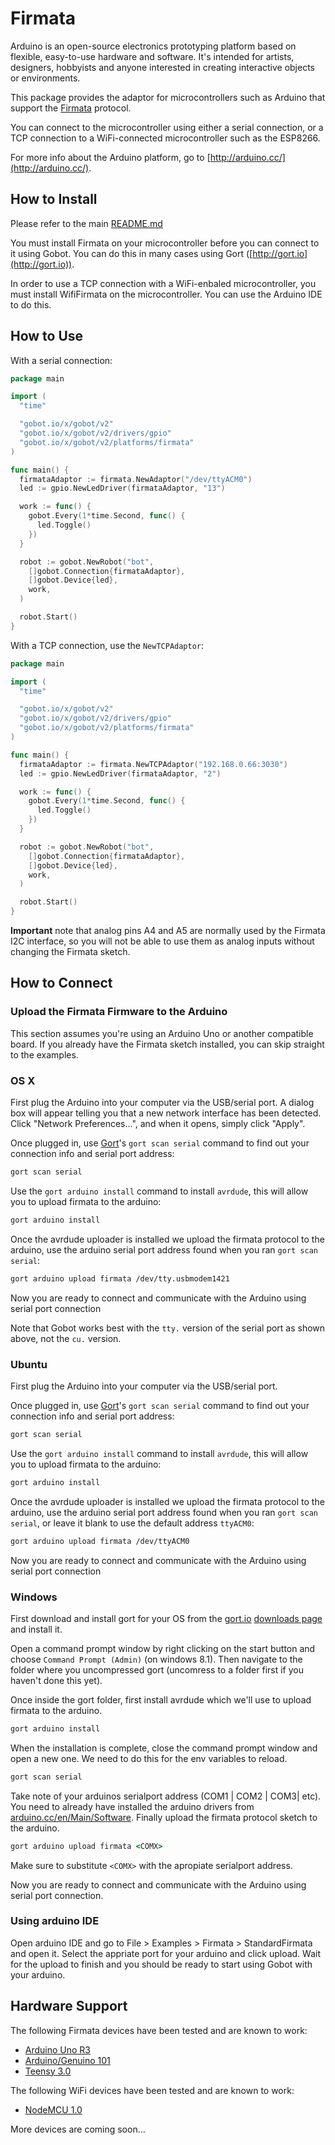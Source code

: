 # Firmata

Arduino is an open-source electronics prototyping platform based on flexible, easy-to-use hardware and software. It's
intended for artists, designers, hobbyists and anyone interested in creating interactive objects or environments.

This package provides the adaptor for microcontrollers such as Arduino that support the [Firmata](https://github.com/firmata/protocol)
protocol.

You can connect to the microcontroller using either a serial connection, or a TCP connection to a WiFi-connected
microcontroller such as the ESP8266.

For more info about the Arduino platform, go to [http://arduino.cc/](http://arduino.cc/).

## How to Install

Please refer to the main [README.md](https://github.com/hybridgroup/gobot/blob/release/README.md)

You must install Firmata on your microcontroller before you can connect to it using Gobot. You can do this in many cases
using Gort ([http://gort.io](http://gort.io)).

In order to use a TCP connection with a WiFi-enbaled microcontroller, you must install WifiFirmata on the microcontroller.
You can use the Arduino IDE to do this.

## How to Use

With a serial connection:

```go
package main

import (
  "time"

  "gobot.io/x/gobot/v2"
  "gobot.io/x/gobot/v2/drivers/gpio"
  "gobot.io/x/gobot/v2/platforms/firmata"
)

func main() {
  firmataAdaptor := firmata.NewAdaptor("/dev/ttyACM0")
  led := gpio.NewLedDriver(firmataAdaptor, "13")

  work := func() {
    gobot.Every(1*time.Second, func() {
      led.Toggle()
    })
  }

  robot := gobot.NewRobot("bot",
    []gobot.Connection{firmataAdaptor},
    []gobot.Device{led},
    work,
  )

  robot.Start()
}
```

With a TCP connection, use the `NewTCPAdaptor`:

```go
package main

import (
  "time"

  "gobot.io/x/gobot/v2"
  "gobot.io/x/gobot/v2/drivers/gpio"
  "gobot.io/x/gobot/v2/platforms/firmata"
)

func main() {
  firmataAdaptor := firmata.NewTCPAdaptor("192.168.0.66:3030")
  led := gpio.NewLedDriver(firmataAdaptor, "2")

  work := func() {
    gobot.Every(1*time.Second, func() {
      led.Toggle()
    })
  }

  robot := gobot.NewRobot("bot",
    []gobot.Connection{firmataAdaptor},
    []gobot.Device{led},
    work,
  )

  robot.Start()
}
```

**Important** note that analog pins A4 and A5 are normally used by the Firmata I2C interface, so you will not be able to
use them as analog inputs without changing the Firmata sketch.

## How to Connect

### Upload the Firmata Firmware to the Arduino

This section assumes you're using an Arduino Uno or another compatible board. If you already have the Firmata sketch installed,
you can skip straight to the examples.

### OS X

First plug the Arduino into your computer via the USB/serial port.
A dialog box will appear telling you that a new network interface has been detected.
Click "Network Preferences...", and when it opens, simply click "Apply".

Once plugged in, use [Gort](http://gort.io)'s `gort scan serial` command to find out your connection info and serial port
address:

```sh
gort scan serial
```

Use the `gort arduino install` command to install `avrdude`, this will allow you to upload firmata to the arduino:

```sh
gort arduino install
```

Once the avrdude uploader is installed we upload the firmata protocol to the arduino, use the arduino serial port address
found when you ran `gort scan serial`:

```sh
gort arduino upload firmata /dev/tty.usbmodem1421
```

Now you are ready to connect and communicate with the Arduino using serial port connection

Note that Gobot works best with the `tty.` version of the serial port as shown above, not the `cu.` version.

### Ubuntu

First plug the Arduino into your computer via the USB/serial port.

Once plugged in, use [Gort](http://gort.io)'s `gort scan serial` command to find out your connection info and serial port
address:

```sh
gort scan serial
```

Use the `gort arduino install` command to install `avrdude`, this will allow you to upload firmata to the arduino:

```sh
gort arduino install
```

Once the avrdude uploader is installed we upload the firmata protocol to the arduino, use the arduino serial port address
found when you ran `gort scan serial`, or leave it blank to use the default address `ttyACM0`:

```sh
gort arduino upload firmata /dev/ttyACM0
```

Now you are ready to connect and communicate with the Arduino using serial port connection

### Windows

First download and install gort for your OS from the [gort.io](gort.io) [downloads page](http://gort.io/documentation/getting_started/downloads/)
and install it.

Open a command prompt window by right clicking on the start button and choose `Command Prompt (Admin)` (on windows 8.1).
Then navigate to the folder where you uncompressed gort (uncomress to a folder first if you haven't done this yet).

Once inside the gort folder, first install avrdude which we'll use to upload firmata to the arduino.

```cmd
gort arduino install
```

When the installation is complete, close the command prompt window and open a new one. We need to do this for the env variables
to reload.

```cmd
gort scan serial
```

Take note of your arduinos serialport address (COM1 | COM2 | COM3| etc). You need to already have installed the arduino
drivers from [arduino.cc/en/Main/Software](https://www.arduino.cc/en/Main/Software). Finally upload the firmata protocol
sketch to the arduino.

```cmd
gort arduino upload firmata <COMX>
```

Make sure to substitute `<COMX>` with the apropiate serialport address.

Now you are ready to connect and communicate with the Arduino using serial port connection.

### Using arduino IDE

Open arduino IDE and go to File > Examples > Firmata > StandardFirmata and open it. Select the appriate port
for your arduino and click upload. Wait for the upload to finish and you should be ready to start using Gobot
with your arduino.

## Hardware Support

The following Firmata devices have been tested and are known to work:

- [Arduino Uno R3](http://arduino.cc/en/Main/arduinoBoardUno)
- [Arduino/Genuino 101](https://www.arduino.cc/en/Main/ArduinoBoard101)
- [Teensy 3.0](http://www.pjrc.com/store/teensy3.html)

The following WiFi devices have been tested and are known to work:

- [NodeMCU 1.0](http://nodemcu.com/index_en.html)

More devices are coming soon...
